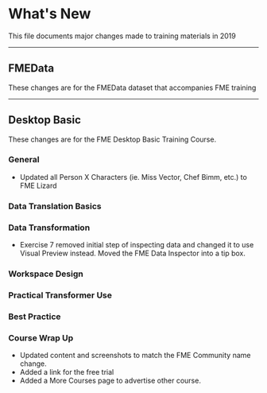 # What's New #
This file documents major changes made to training materials in 2019

---

## FMEData ##
These changes are for the FMEData dataset that accompanies FME training



---

## Desktop Basic ##
These changes are for the FME Desktop Basic Training Course.

### General ###
- Updated all Person X Characters (ie. Miss Vector, Chef Bimm, etc.) to FME Lizard


### Data Translation Basics ###


### Data Transformation ###
- Exercise 7 removed initial step of inspecting data and changed it to use Visual Preview instead. Moved the FME Data Inspector into a tip box.

### Workspace Design ###



### Practical Transformer Use ###



### Best Practice ###



### Course Wrap Up ###
- Updated content and screenshots to match the FME Community name change.
- Added a link for the free trial
- Added a More Courses page to advertise other course. 
